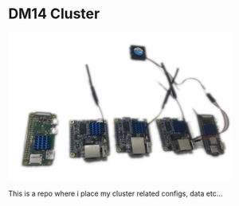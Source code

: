 # DM14 Cluster
<img src="doc/images/20181117_0825372.jpg" alt="cluster nodes"
	title="A cute kitten" width="450" height="300" />
  
This is a repo where i place my cluster related configs, data etc...
